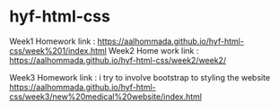 # hyf-html-css

Week1 Homework link : https://aalhommada.github.io/hyf-html-css/week%201/index.html
Week2 Home work link :  https://aalhommada.github.io/hyf-html-css/week2/week2/

Week3 Homework link : i try to involve bootstrap to styling the website 
                     https://aalhommada.github.io/hyf-html-css/week3/new%20medical%20website/index.html
